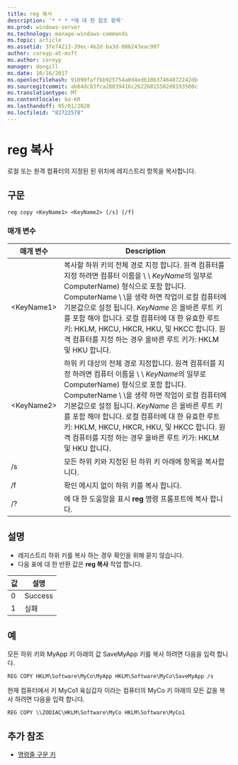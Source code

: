 ```yaml
---
title: reg 복사
description: '* * * *에 대 한 참조 항목'
ms.prod: windows-server
ms.technology: manage-windows-commands
ms.topic: article
ms.assetid: 3fe74213-39ec-4b2d-ba3d-086243eac997
author: coreyp-at-msft
ms.author: coreyp
manager: dongill
ms.date: 10/16/2017
ms.openlocfilehash: 91090faffbb925754a0d4ed610b37464872242db
ms.sourcegitcommit: ab64dc83fca28039416c26226815502d0193500c
ms.translationtype: MT
ms.contentlocale: ko-KR
ms.lasthandoff: 05/01/2020
ms.locfileid: "82722578"
---
```

# <a name="reg-copy"></a>reg 복사



로컬 또는 원격 컴퓨터의 지정된 된 위치에 레지스트리 항목을 복사합니다.



## <a name="syntax"></a>구문

```
reg copy <KeyName1> <KeyName2> [/s] [/f]
```

### <a name="parameters"></a>매개 변수

|매개 변수|Description|
|---------|-----------|
|\<KeyName1>|복사할 하위 키의 전체 경로 지정 합니다. 원격 컴퓨터를 지정 하려면 컴퓨터 이름을 \\ \\ *KeyName*의 일부로 ComputerName\) 형식으로 포함 합니다. ComputerName \\ \\을 생략 하면 작업이 로컬 컴퓨터에 기본값으로 설정 됩니다. *KeyName* 은 올바른 루트 키를 포함 해야 합니다. 로컬 컴퓨터에 대 한 유효한 루트 키: HKLM, HKCU, HKCR, HKU, 및 HKCC 합니다. 원격 컴퓨터를 지정 하는 경우 올바른 루트 키가: HKLM 및 HKU 합니다.|
|\<KeyName2>|하위 키 대상의 전체 경로 지정합니다. 원격 컴퓨터를 지정 하려면 컴퓨터 이름을 \\ \\ *KeyName*의 일부로 ComputerName\) 형식으로 포함 합니다. ComputerName \\ \\을 생략 하면 작업이 로컬 컴퓨터에 기본값으로 설정 됩니다. *KeyName* 은 올바른 루트 키를 포함 해야 합니다. 로컬 컴퓨터에 대 한 유효한 루트 키: HKLM, HKCU, HKCR, HKU, 및 HKCC 합니다. 원격 컴퓨터를 지정 하는 경우 올바른 루트 키가: HKLM 및 HKU 합니다.|
|/s|모든 하위 키와 지정된 된 하위 키 아래에 항목을 복사합니다.|
|/f|확인 메시지 없이 하위 키를 복사 합니다.|
|/?|에 대 한 도움말을 표시 **reg** 명령 프롬프트에 복사 합니다.|

## <a name="remarks"></a>설명

-   레지스트리 하위 키를 복사 하는 경우 확인을 위해 묻지 않습니다.
-   다음 표에 대 한 반환 값은 **reg 복사** 작업 합니다.

|값|설명|
|-----|-----------|
|0|Success|
|1|실패|

## <a name="examples"></a>예

모든 하위 키와 MyApp 키 아래의 값 SaveMyApp 키를 복사 하려면 다음을 입력 합니다.
```
REG COPY HKLM\Software\MyCo\MyApp HKLM\Software\MyCo\SaveMyApp /s
```
현재 컴퓨터에서 키 MyCo1 육십갑자 이라는 컴퓨터의 MyCo 키 아래의 모든 값을 복사 하려면 다음을 입력 합니다.
```
REG COPY \\ZODIAC\HKLM\Software\MyCo HKLM\Software\MyCo1
```

## <a name="additional-references"></a>추가 참조

- [명령줄 구문 키](command-line-syntax-key.md)
